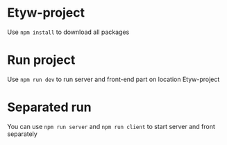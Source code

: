 # Etyw-project
Use `npm install` to download all packages

# Run project
Use `npm run dev` to run server and front-end part on location Etyw-project

# Separated run

You can use `npm run server` and `npm run client` to start server and front separately
